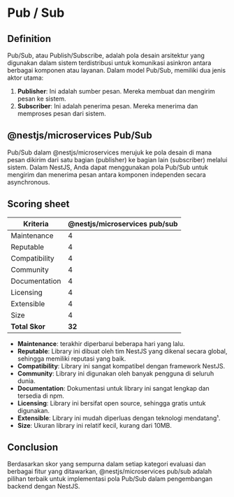# Pub / Sub

## Definition

Pub/Sub, atau Publish/Subscribe, adalah pola desain arsitektur yang digunakan dalam sistem terdistribusi untuk komunikasi asinkron antara berbagai komponen atau layanan. Dalam model Pub/Sub, memiliki dua jenis aktor utama:

1. **Publisher**: Ini adalah sumber pesan. Mereka membuat dan mengirim pesan ke sistem.
2. **Subscriber**: Ini adalah penerima pesan. Mereka menerima dan memproses pesan dari sistem.

## @nestjs/microservices Pub/Sub

Pub/Sub dalam @nestjs/microservices merujuk ke pola desain di mana pesan dikirim dari satu bagian (publisher) ke bagian lain (subscriber) melalui sistem. Dalam NestJS, Anda dapat menggunakan pola Pub/Sub untuk mengirim dan menerima pesan antara komponen independen secara asynchronous.

## Scoring sheet

| Kriteria       | @nestjs/microservices pub/sub |
| -------------- | ----------------------------- |
| Maintenance    | 4                             |
| Reputable      | 4                             |
| Compatibility  | 4                             |
| Community      | 4                             |
| Documentation  | 4                             |
| Licensing      | 4                             |
| Extensible     | 4                             |
| Size           | 4                             |
| **Total Skor** | **32**                        |

- **Maintenance**: terakhir diperbarui beberapa hari yang lalu.
- **Reputable**: Library ini dibuat oleh tim NestJS yang dikenal secara global, sehingga memiliki reputasi yang baik.
- **Compatibility**: Library ini sangat kompatibel dengan framework NestJS.
- **Community**: Library ini digunakan oleh banyak pengguna di seluruh dunia.
- **Documentation**: Dokumentasi untuk library ini sangat lengkap dan tersedia di npm.
- **Licensing**: Library ini bersifat open source, sehingga gratis untuk digunakan.
- **Extensible**: Library ini mudah diperluas dengan teknologi mendatang¹.
- **Size**: Ukuran library ini relatif kecil, kurang dari 10MB.

## Conclusion

Berdasarkan skor yang sempurna dalam setiap kategori evaluasi dan berbagai fitur yang ditawarkan, @nestjs/microservices pub/sub adalah pilihan terbaik untuk implementasi pola Pub/Sub dalam pengembangan backend dengan NestJS.
